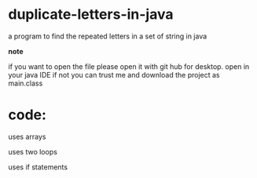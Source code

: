 # duplicate-letters-in-java

a program to find the repeated letters in a set of string in java

**note**

if you want to open the file please open it with git hub for desktop. open in your java IDE
if not you can trust me and download the project as main.class 

# code:
uses arrays

uses two loops

uses if statements
